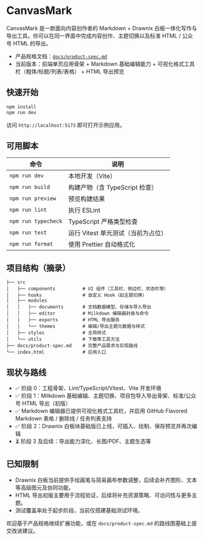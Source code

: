# CanvasMark

CanvasMark 是一款面向内容创作者的 Markdown + Drawnix 白板一体化写作与导出工具。你可以在同一界面中完成内容创作、主题切换以及标准 HTML / 公众号 HTML 的导出。

- 产品规格文档：[`docs/product-spec.md`](docs/product-spec.md)
- 当前版本：前端单页应用骨架 + Markdown 基础编辑能力 + 可视化格式工具栏（粗体/标题/列表/表格） + HTML 导出预览

## 快速开始

```bash
npm install
npm run dev
```

访问 `http://localhost:5173` 即可打开示例应用。

## 可用脚本

| 命令 | 说明 |
| --- | --- |
| `npm run dev` | 本地开发（Vite） |
| `npm run build` | 构建产物（含 TypeScript 检查） |
| `npm run preview` | 预览构建结果 |
| `npm run lint` | 执行 ESLint |
| `npm run typecheck` | TypeScript 严格类型检查 |
| `npm run test` | 运行 Vitest 单元测试（当前为占位） |
| `npm run format` | 使用 Prettier 自动格式化 |

## 项目结构（摘录）

```
├── src
│   ├── components          # UI 组件（工具栏、侧边栏、状态栏等）
│   ├── hooks               # 自定义 Hook（如主题切换）
│   ├── modules
│   │   ├── documents       # 文档数据模型、存储与导入导出
│   │   ├── editor          # Milkdown 编辑器封装与命令
│   │   ├── exports         # HTML 导出服务
│   │   └── themes          # 编辑/导出主题元数据与样式
│   ├── styles              # 全局样式
│   └── utils               # 下载等工具方法
├── docs/product-spec.md    # 完整产品需求与实现路线
└── index.html              # 应用入口
```

## 现状与路线

- ✅ 阶段 0：工程骨架、Lint/TypeScript/Vitest、Vite 开发环境
- ✅ 阶段 1：Milkdown 基础编辑、主题切换、项目包导入导出骨架、标准/公众号 HTML 导出（初版）
- ✅ Markdown 编辑器已提供可视化格式工具栏，并启用 GitHub Flavored Markdown 表格 / 删除线 / 任务列表支持
- ✅ 阶段 2：Drawnix 白板块基础版已上线，可插入、绘制、保存预览并再次编辑
- ⏳ 阶段 3 及后续：导出能力深化、长图/PDF、主题生态等

## 已知限制

- Drawnix 白板当前提供手绘画笔与简易画布参数调整，后续会补齐图形、文本等高级图元及协同功能。
- HTML 导出初版主要用于流程验证，后续将补充资源策略、可访问性与更多主题。
- 测试覆盖率处于起步阶段，当前仅搭建基础测试环境。

欢迎基于产品规格继续扩展功能，或在 `docs/product-spec.md` 的路线图基础上提交改进建议。
